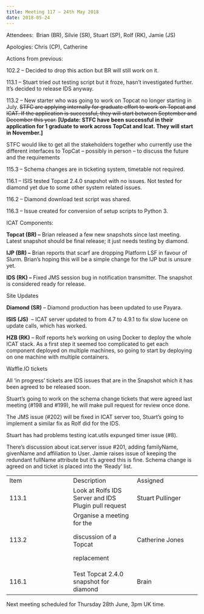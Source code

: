 ```yaml
---
title: Meeting 117 – 24th May 2018
date: 2018-05-24
---
```


Attendees:  Brian (BR), Silvie (SR), Stuart (SP), Rolf (RK), Jamie (JS)

Apologies: Chris (CP), Catherine

Actions from previous:

102.2 – Decided to drop this action but BR will still work on it.

113.1 – Stuart tried out testing script but it froze, hasn’t
investigated further. It’s decided to release IDS anyway.

113.2 – New starter who was going to work on Topcat no longer starting
in July. ~~STFC are applying internally for graduate effort to work on
Topcat and ICAT. If the application is successful, they will start
between September and December this year.~~ **\[Update: STFC have been
successful in their application for 1 graduate to work across TopCat and
Icat. They will start in November.\]**

STFC would like to get all the stakeholders together who currently use
the different interfaces to TopCat – possibly in person – to discuss the
future and the requirements

115.3 – Schema changes are in ticketing system, timetable not required.

116.1 – ISIS tested Topcat 2.4.0 snapshot with no issues. Not tested for
diamond yet due to some other system related issues.

116.2 – Diamond download test script was shared.

116.3 – Issue created for conversion of setup scripts to Python 3.

ICAT Components:

**Topcat (BR) –** Brian released a few new snapshots since last meeting.
Latest snapshot should be final release; it just needs testing by
diamond.

**IJP (BR) –** Brian reports that scarf are dropping Platform LSF in
favour of Slurm. Brian’s hoping this will be a simple change for the IJP
but is unsure yet.

**IDS (RK) –** Fixed JMS session bug in notification transmitter. The
snapshot is considered ready for release.

Site Updates

**Diamond (SR)** – Diamond production has been updated to use Payara.

**ISIS (JS)**  – ICAT server updated to from 4.7 to 4.9.1 to fix slow
lucene on update calls, which has worked.

**HZB (RK)** – Rolf reports he’s working on using Docker to deploy the
whole ICAT stack. As a first step it seemed too complicated to get each
component deployed on multiple machines, so going to start by deploying
on one machine with multiple containers.

Waffle.IO tickets

All ‘in progress’ tickets are IDS issues that are in the Snapshot which
it has been agreed to be released soon.

Stuart’s going to work on the schema change tickets that were agreed
last meeting (\#198 and \#199), he will make pull request for review
once done.

The JMS issue (\#202) will be fixed in ICAT server too, Stuart’s going
to implement a similar fix as Rolf did for the IDS.

Stuart has had problems testing icat.utils expunged timer issue (\#8).

There’s discussion about icat.server issue \#201, adding familyName,
givenName and affiliation to User. Jamie raises issue of keeping the
redundant fullName attribute but it’s agreed this is fine. Schema change
is agreed on and ticket is placed into the ‘Ready’ list.

<table>
<colgroup>
<col style="width: 33%" />
<col style="width: 33%" />
<col style="width: 33%" />
</colgroup>
<tbody>
<tr class="odd">
<td>Item</td>
<td>Description</td>
<td>Assigned</td>
</tr>
<tr class="even">
<td>113.1</td>
<td>Look at Rolfs IDS Server and IDS Plugin pull request</td>
<td>Stuart Pullinger</td>
</tr>
<tr class="odd">
<td>113.2</td>
<td>Organise a meeting for the
<p>discussion of a Topcat</p>
<p>replacement</p></td>
<td>Catherine Jones</td>
</tr>
<tr class="even">
<td>116.1</td>
<td>Test Topcat 2.4.0 snapshot for diamond</td>
<td>Brain</td>
</tr>
</tbody>
</table>

Next meeting scheduled for Thursday 28th June, 3pm UK time.

